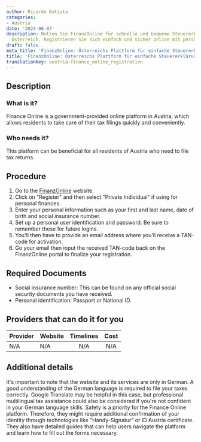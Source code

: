 ```yaml
---
author: Ricardo Batista
categories:
- Austria
date: '2024-06-07'
description: Nutzen Sie FinanzOnline für schnelle und bequeme Steuererklärungen in
  Österreich. Registrieren Sie sich einfach und sicher online mit persönlichen Angaben.
draft: false
meta_title: 'FinanzOnline: Österreichs Plattform für einfache Steuererklärungen'
title: 'FinanzOnline: Österreichs Plattform für einfache Steuererklärungen'
translationKey: austria-finance_online_registration
---
```



## Description
### What is it?
Finance Online is a government-provided online platform in Austria, which allows residents to take care of their tax filings quickly and conveniently.
### Who needs it?
This platform can be beneficial for all residents of Austria who need to file tax returns.

## Procedure
1. Go to the [FinanzOnline](https://finanzonline.bmf.gv.at/fon/login.do) website.
2. Click on "Register" and then select "Private Individual" if using for personal finances.
3. Enter your personal information such as your first and last name, date of birth and social insurance number.
4. Set up a personal user identification and password. Be sure to remember these for future logins.
5. You'll then have to provide an email address where you'll receive a TAN-code for activation.
6. Go your email then input the received TAN-code back on the FinanzOnline portal to finalize your registration.


## Required Documents
- Social insurance number: This can be found on any official social security documents you have received.
- Personal identification: Passport or National ID.

## Providers that can do it for you

| Provider        |     Website     |     Timelines    |       Cost      |
| --------------- | --------------- |  :-------------: | :-------------: |
| N/A            |    N/A       |      N/A      |        N/A       |

## Additional details
It's important to note that the website and its services are only in German. A good understanding of the German language is required to file your taxes correctly. Google Translate may be helpful in this case, but professional multilingual tax assistance could also be considered if you're not confident in your German language skills. Safety is a priority for the Finance Online platform. Therefore, they might require additional confirmation of your identity through technologies like "Handy-Signatur" or ID Austria certificate. They also have detailed guides that can help users navigate the platform and learn how to fill out the forms necessary.